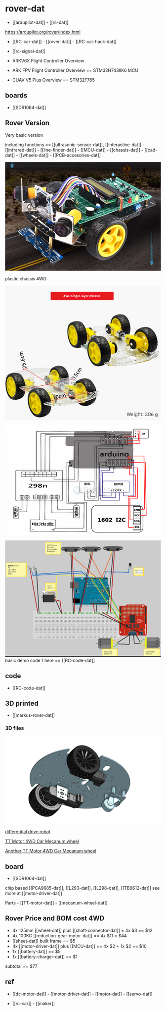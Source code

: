
# rover-dat

- [[ardupilot-dat]] - [[rc-dat]]

https://ardupilot.org/rover/index.html

- [[RC-car-dat]] - [[rover-dat]] - [[RC-car-hack-dat]]

- [[rc-signal-dat]]

- ARKV6X Flight Controller Overview
- ARK FPV Flight Controller Overview == STM32H743IIK6 MCU
- CUAV V5 Plus Overview == STM32F765


## boards 

- [[SDR1064-dat]]

## Rover Version 

Very basic version 

including functions == [[ultrasonic-sensor-dat]], [[interactive-dat]] - [[infrared-dat]] - [[line-finder-dat]] - [[MCU-dat]] - [[chassis-dat]] - [[cad-dat]] - [[wheels-dat]] - [[PCB-accesories-dat]]

![](2025-06-15-12-56-47.png)

plastic chassis 4WD

![](2025-06-15-13-03-31.png)

![](2025-06-15-14-10-56.png)

![](2025-06-15-14-22-34.png)
basic demo code 1 here == [[RC-code-dat]]



## code 

- [[RC-code-dat]]
## 3D printed 

- [[markus-rover-dat]]


### 3D files 

![](2025-05-23-15-11-02.png)

[differential drive robot](https://cad.onshape.com/documents/78baf3d450629341539223b8/w/67b1d15167c8efd1d8242192/e/0e64a58d61cf14a49375d9c6?renderMode=0&uiState=68301fdbbe87bf505c7cb858)

[TT Motor 4WD Car Mecanum wheel](https://cad.onshape.com/documents/ffe6ad9ac868a2e0b125a547/w/06961ea3665cb10f47c1f6fe/e/c6b6790270216188fea6ddec?renderMode=0&uiState=6830205c37d051363fada807)

[Another TT Motor 4WD Car Mecanum wheel](https://cad.onshape.com/documents/3fc9a68709b7b211c126b7b0/w/fd59e3cfbe0cf012d3264ef8/e/f35859a1e063a8642be26811?renderMode=0&uiState=68302088624d574aaab00cc0)


## board 

- [[SDR1064-dat]] 

chip based [[PCA9685-dat]], [[L293-dat]], [[L298-dat]], [[TB6612-dat]] see more at [[motor-driver-dat]]

Parts - [[TT-motor-dat]] - [[mecanum-wheel-dat]]


## Rover Price and BOM cost 4WD

- 4x 125mm [[wheel-dat]] plus [[shaft-connector-dat]] = 4x $3 == $12 
- 4x 100KG [[reduction-gear-motor-dat]] == 4x $11 = $44 
- [[sheet-dat]] built frame == $5
- 4x [[motor-driver-dat]] plus [[MCU-dat]] == 4x $2 + 1x $2 == $10
- 1x [[battery-dat]] == $5
- 1x [[battery-charger-dat]] == $1

subtotal == $77

## ref 

- [[dc-motor-dat]] - [[motor-driver-dat]] - [[motor-dat]] - [[servo-dat]]

- [[rc-car]] - [[maker]]